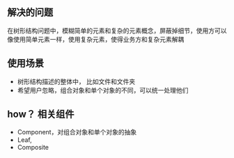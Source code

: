 ## 解决的问题
在树形结构问题中，模糊简单的元素和复杂的元素概念，屏蔽掉细节，使用方可以像使用简单元素一样，使用复杂元素，使得业务方和复杂元素解耦

## 使用场景
- 树形结构描述的整体中， 比如文件和文件夹
- 希望用户忽略，组合对象和单个对象的不同，可以统一处理他们
## how？ 相关组件
- Component，对组合对象和单个对象的抽象
- Leaf,
- Composite
